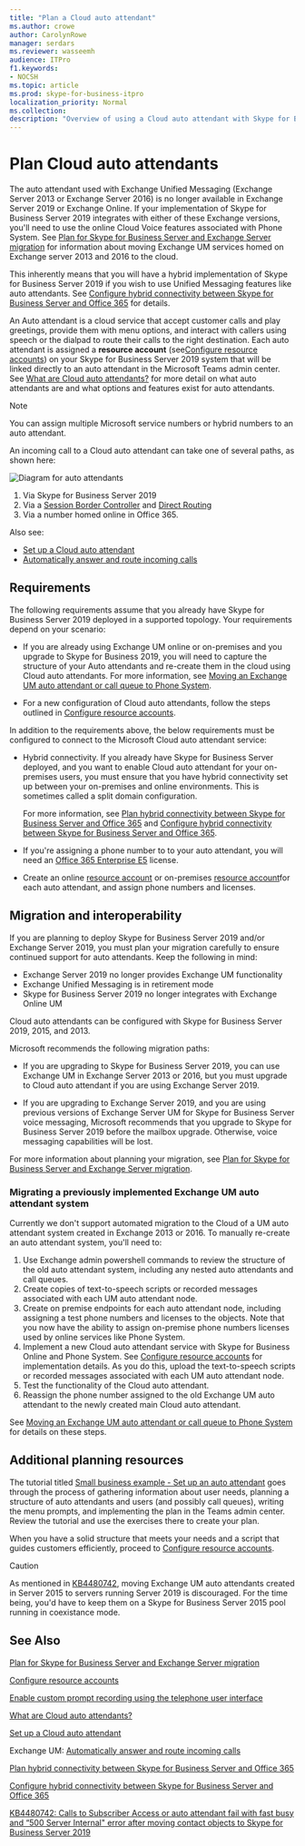```yaml
---
title: "Plan a Cloud auto attendant"
ms.author: crowe
author: CarolynRowe
manager: serdars 
ms.reviewer: wasseemh
audience: ITPro
f1.keywords:
- NOCSH
ms.topic: article
ms.prod: skype-for-business-itpro
localization_priority: Normal
ms.collection: 
description: "Overview of using a Cloud auto attendant with Skype for Business Server 2019"
---
```


# Plan Cloud auto attendants

The auto attendant used with Exchange Unified Messaging (Exchange Server 2013 or Exchange Server 2016) is no longer available in Exchange Server 2019 or Exchange Online. If your implementation of Skype for Business Server 2019 integrates with either of these Exchange versions, you'll need to use the online Cloud Voice features associated with Phone System. See [Plan for Skype for Business Server and Exchange Server migration](plan-um-migration.md) for information about moving Exchange UM services homed on Exchange server 2013 and 2016 to the cloud.

This inherently means that you will have a hybrid implementation of Skype for Business Server 2019 if you wish to use Unified Messaging features like auto attendants. See [Configure hybrid connectivity between Skype for Business Server and Office 365](configure-hybrid-connectivity.md) for details.

An Auto attendant is a cloud service that accept customer calls and play greetings, provide them with menu options, and interact with callers using speech or the dialpad to route their calls to the right destination. Each auto attendant is assigned a **resource account** (see[Configure resource accounts](configure-onprem-ra.md)) on your Skype for Business Server 2019 system that will be linked directly to an auto attendant in the Microsoft Teams admin center. See [What are Cloud auto attendants?](/SkypeForBusiness/what-is-phone-system-in-office-365/what-are-phone-system-auto-attendants.md) for more detail on what auto attendants are and what options and features exist for auto attendants.

> [!NOTE]
> You can assign multiple Microsoft service numbers or hybrid numbers to an auto attendant.

An incoming call to a Cloud auto attendant can take one of several paths, as shown here:

![Diagram for auto attendants](../../SfBServer2019/media/AA-plan-concept.png)

1. Via Skype for Business Server 2019
2. Via a [Session Border Controller](/MicrosoftTeams/direct-routing-border-controllers.md) and [Direct Routing](/MicrosoftTeams/direct-routing-plan.md)
3. Via a number homed online in Office 365.

Also see:

- [Set up a Cloud auto attendant](/microsoftteams/create-a-phone-system-auto-attendant)
- [Automatically answer and route incoming calls](https://docs.microsoft.com/exchange/voice-mail-unified-messaging/automatically-answer-and-route-calls/automatically-answer-and-route-calls)

## Requirements

The following requirements assume that you already have Skype for Business Server 2019 deployed in a supported topology.  Your requirements depend on your scenario:

- If you are already using Exchange UM online or on-premises and you upgrade to Skype for Business 2019, you will need to capture the structure of your Auto attendants and re-create them in the cloud using Cloud auto attendants. For more information, see [Moving an Exchange UM auto attendant or call queue to Phone System](configure-onprem-ra.md#moving-an-exchange-um-auto-attendant-or-call-queue-to-phone-system).

- For a new configuration of Cloud auto attendants, follow the steps outlined in  [Configure resource accounts](configure-onprem-ra.md).

In addition to the requirements above, the below requirements must be configured to connect to the Microsoft Cloud auto attendant service:

- Hybrid connectivity. If you already have Skype for Business Server deployed, and you want to enable Cloud auto attendant for your on-premises users, you must ensure that you have hybrid connectivity set up between your on-premises and online environments. This is sometimes called a split domain configuration.

   For more information, see [Plan hybrid connectivity between Skype for Business Server and Office 365](plan-hybrid-connectivity.md) and [Configure hybrid connectivity between Skype for Business Server and Office 365](configure-hybrid-connectivity.md).

- If you're assigning a phone number to to your auto attendant, you will need an [Office 365 Enterprise E5](/skypeforbusiness/skype-for-business-and-microsoft-teams-add-on-licensing/license-options-based-on-your-plan/office-365-enterprise-e5-with-audio-conferencing) license.
- Create an online [resource account](/MicrosoftTeams/manage-resource-accounts.md) or on-premises [resource account](configure-onprem-ra.md)for each auto attendant, and assign phone numbers and licenses. 

## Migration and interoperability

If you are planning to deploy Skype for Business Server 2019 and/or Exchange Server 2019, you must plan your migration carefully to ensure continued support for auto attendants. Keep the following in mind:

- Exchange Server 2019 no longer provides Exchange UM functionality
- Exchange Unified Messaging is in retirement mode
- Skype for Business Server 2019 no longer integrates with Exchange Online UM

Cloud auto attendants can be configured with Skype for Business Server 2019, 2015, and 2013.

Microsoft recommends the following migration paths:

- If you are upgrading to Skype for Business Server 2019, you can use Exchange UM in Exchange Server 2013 or 2016, but you must upgrade to Cloud auto attendant if you are using Exchange Server 2019.

- If you are upgrading to Exchange Server 2019, and you are using previous versions of Exchange Server UM for Skype for Business Server voice messaging, Microsoft recommends that you upgrade to Skype for Business Server 2019 before the mailbox upgrade.  Otherwise, voice messaging capabilities will be lost.

For more information about planning your migration, see [Plan for Skype for Business Server and Exchange Server migration](plan-um-migration.md).

### Migrating a previously implemented Exchange UM auto attendant system

Currently we don't support automated migration to the Cloud of a UM auto attendant system created in Exchange 2013 or 2016. To manually re-create an auto attendant system, you'll need to:

1. Use Exchange admin powershell commands to review the structure of the old auto attendant system, including any nested auto attendants and call queues.  
2. Create copies of text-to-speech scripts or recorded messages associated with each UM auto attendant node.
3. Create on premise endpoints for each auto attendant node, including assigning a test phone numbers and licenses to the objects. Note that you now have the ability to assign on-premise phone numbers licenses used by online services like Phone System.
4. Implement a new Cloud auto attendant service with Skype for Business Online and Phone System. See [Configure resource accounts](configure-onprem-ra.md) for implementation details. As you do this, upload the text-to-speech scripts or recorded messages associated with each UM auto attendant node.
5. Test the functionality of the Cloud auto attendant.
6. Reassign the phone number assigned to the old Exchange UM auto attendant to the newly created main Cloud auto attendant.

See [Moving an Exchange UM auto attendant or call queue to Phone System](configure-onprem-ra.md#moving-an-exchange-um-auto-attendant-or-call-queue-to-phone-system) for details on these steps.

## Additional planning resources

The tutorial titled [Small business example - Set up an auto attendant](/microsoftteams/tutorial-org-aa) goes through the process of gathering information about user needs, planning a structure of auto attendants and users (and possibly call queues), writing the menu prompts, and implementing the plan in the Teams admin center. Review the tutorial and use the exercises there to create your plan.

When you have a solid structure that meets your needs and a script that guides customers efficiently, proceed to [Configure resource accounts](configure-onprem-ra.md).

> [!CAUTION]
> As mentioned in [KB4480742](https://support.microsoft.com/help/4480742/call-failures-and-500-server-internal-error-after-migration-to-2019), moving Exchange UM auto attendants created in Server 2015 to servers running Server 2019 is discouraged. For the time being, you'd have to keep them on a Skype for Business Server 2015 pool running in coexistance mode.

## See Also

[Plan for Skype for Business Server and Exchange Server migration](plan-um-migration.md)

[Configure resource accounts](configure-onprem-ra.md)

[Enable custom prompt recording using the telephone user interface](https://docs.microsoft.com/exchange/voice-mail-unified-messaging/greetings-announcements-menus-and-prompts/enable-custom-prompt-recording)

[What are Cloud auto attendants?](/SkypeForBusiness/what-is-phone-system-in-office-365/what-are-phone-system-auto-attendants)

[Set up a Cloud auto attendant](/microsoftteams/create-a-phone-system-auto-attendant)

Exchange UM: [Automatically answer and route incoming calls](https://docs.microsoft.com/exchange/voice-mail-unified-messaging/automatically-answer-and-route-calls/automatically-answer-and-route-calls)

[Plan hybrid connectivity between Skype for Business Server and Office 365](plan-hybrid-connectivity.md)

[Configure hybrid connectivity between Skype for Business Server and Office 365](configure-hybrid-connectivity.md)

[KB4480742: Calls to Subscriber Access or auto attendant fail with fast busy and “500 Server Internal" error after moving contact objects to Skype for Business Server 2019](https://support.microsoft.com/help/4480742/call-failures-and-500-server-internal-error-after-migration-to-2019)
